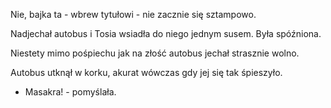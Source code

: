 ﻿Nie, bajka ta - wbrew tytułowi - nie zacznie się sztampowo.

Nadjechał autobus i Tosia wsiadła do niego jednym susem. Była spóźniona.

Niestety mimo pośpiechu jak na złość autobus jechał strasznie wolno. 

Autobus utknął w korku, akurat wówczas gdy jej się tak śpieszyło.
- Masakra! - pomyślała.

